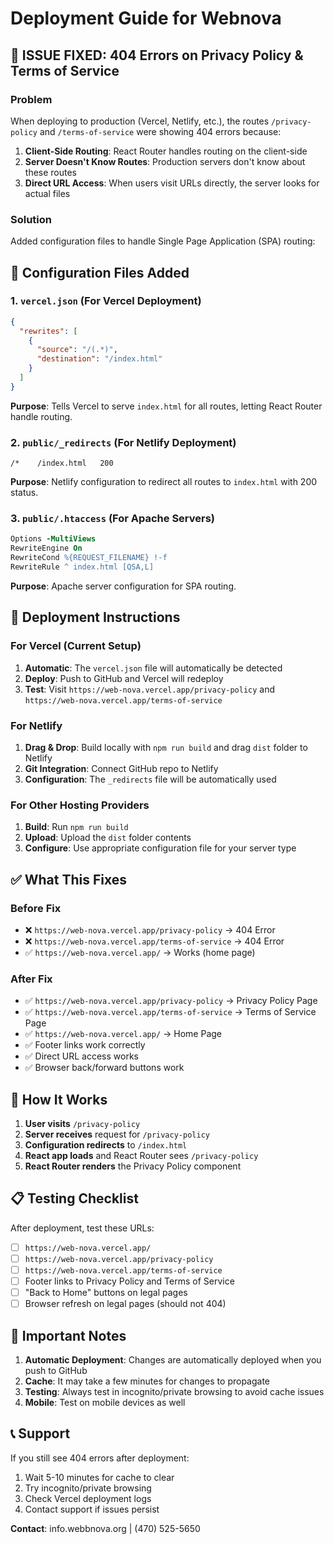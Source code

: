# Deployment Guide for Webnova

## 🚨 ISSUE FIXED: 404 Errors on Privacy Policy & Terms of Service

### Problem
When deploying to production (Vercel, Netlify, etc.), the routes `/privacy-policy` and `/terms-of-service` were showing 404 errors because:

1. **Client-Side Routing**: React Router handles routing on the client-side
2. **Server Doesn't Know Routes**: Production servers don't know about these routes
3. **Direct URL Access**: When users visit URLs directly, the server looks for actual files

### Solution
Added configuration files to handle Single Page Application (SPA) routing:

## 📁 Configuration Files Added

### 1. `vercel.json` (For Vercel Deployment)
```json
{
  "rewrites": [
    {
      "source": "/(.*)",
      "destination": "/index.html"
    }
  ]
}
```
**Purpose**: Tells Vercel to serve `index.html` for all routes, letting React Router handle routing.

### 2. `public/_redirects` (For Netlify Deployment)
```
/*    /index.html   200
```
**Purpose**: Netlify configuration to redirect all routes to `index.html` with 200 status.

### 3. `public/.htaccess` (For Apache Servers)
```apache
Options -MultiViews
RewriteEngine On
RewriteCond %{REQUEST_FILENAME} !-f
RewriteRule ^ index.html [QSA,L]
```
**Purpose**: Apache server configuration for SPA routing.

## 🚀 Deployment Instructions

### For Vercel (Current Setup)
1. **Automatic**: The `vercel.json` file will automatically be detected
2. **Deploy**: Push to GitHub and Vercel will redeploy
3. **Test**: Visit `https://web-nova.vercel.app/privacy-policy` and `https://web-nova.vercel.app/terms-of-service`

### For Netlify
1. **Drag & Drop**: Build locally with `npm run build` and drag `dist` folder to Netlify
2. **Git Integration**: Connect GitHub repo to Netlify
3. **Configuration**: The `_redirects` file will be automatically used

### For Other Hosting Providers
1. **Build**: Run `npm run build`
2. **Upload**: Upload the `dist` folder contents
3. **Configure**: Use appropriate configuration file for your server type

## ✅ What This Fixes

### Before Fix
- ❌ `https://web-nova.vercel.app/privacy-policy` → 404 Error
- ❌ `https://web-nova.vercel.app/terms-of-service` → 404 Error
- ✅ `https://web-nova.vercel.app/` → Works (home page)

### After Fix
- ✅ `https://web-nova.vercel.app/privacy-policy` → Privacy Policy Page
- ✅ `https://web-nova.vercel.app/terms-of-service` → Terms of Service Page
- ✅ `https://web-nova.vercel.app/` → Home Page
- ✅ Footer links work correctly
- ✅ Direct URL access works
- ✅ Browser back/forward buttons work

## 🔧 How It Works

1. **User visits** `/privacy-policy`
2. **Server receives** request for `/privacy-policy`
3. **Configuration redirects** to `/index.html`
4. **React app loads** and React Router sees `/privacy-policy`
5. **React Router renders** the Privacy Policy component

## 📋 Testing Checklist

After deployment, test these URLs:
- [ ] `https://web-nova.vercel.app/`
- [ ] `https://web-nova.vercel.app/privacy-policy`
- [ ] `https://web-nova.vercel.app/terms-of-service`
- [ ] Footer links to Privacy Policy and Terms of Service
- [ ] "Back to Home" buttons on legal pages
- [ ] Browser refresh on legal pages (should not 404)

## 🚨 Important Notes

1. **Automatic Deployment**: Changes are automatically deployed when you push to GitHub
2. **Cache**: It may take a few minutes for changes to propagate
3. **Testing**: Always test in incognito/private browsing to avoid cache issues
4. **Mobile**: Test on mobile devices as well

## 📞 Support

If you still see 404 errors after deployment:
1. Wait 5-10 minutes for cache to clear
2. Try incognito/private browsing
3. Check Vercel deployment logs
4. Contact support if issues persist

**Contact**: info.webbnova.org | (470) 525-5650
